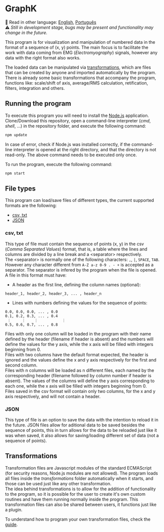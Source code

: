 # GraphK
:memo: Read in other language: [English](README.md), [Português](README.pt-br.md)\
:warning: *Still in development stage, bugs may be present and functionality may change in the future.*

This program is for visualization and manipulation of numbered data in the format of a sequence of (x, y) points. The main focus is to facilitate the work with data coming from EMG (*Electromyography*) signals, however any data with the right format also works.

The loaded data can be manipulated via [transformations](#transformations), which are files that can be created by anyone and imported automatically by the program. There is already some basic transformations that accompany the program, functions like: scale/shift of axis, average/RMS calculation, retification, filters, integration and others.

## Running the program
To execute this program you will need to install the [Node.js](https://nodejs.org/) application.\
Clone/Download this repository, open a command-line interpreter (*cmd*, *shell*, ...) in the repository folder, and execute the following command:
```sh
npm update
```
In case of error, check if Node.js was installed correctly, if the command-line interpreter is opened at the right directory, and that the directory is not read-only. The above command needs to be executed only once.

To run the program, execute the following command:
```sh
npm start
```

## File types
This program can load/save files of different types, the current supported formats are the following:
- [csv, txt](#csv,-txt)
- [JSON](#JSON)

### csv, txt
This type of file must contain the sequence of points (x, y) in the csv (*Comma Separated Values*) format, that is, a table where the lines and columns are divided by a line break and a \<separator\> respectively.\
The \<separator\> is normally one of the following characters: `,`, `|`, `SPACE`, `TAB`. However any character different from `A-Z a-z 0-9 . - +` is accepted as a separator. The separator is infered by the program when the file is opened.\
A file in this format must have:
- A header as the first line, defining the column names (optional):
```
header_1, header_2, header_3, ... , header_n
```
- Lines with numbers defining the values for the sequence of points:
```
0.0, 0.0, 0.0, ... , 0.0
0.1, 0.2, 0.3, ... , 0.4
 ⋮     ⋮    ⋮           ⋮
0.5, 0.6, 0.7, ... , 0.8
```
Files with only one column will be loaded in the program with their name defined by the header (filename if header is absent) and the numbers will define the values for the y axis, while the x axis will be filled with integers beginning from 0.\
Files with two columns have the default format expected, the header is ignored and the values define the x and y axis respectively for the first and second column.\
Files with n columns will be loaded as n different files, each named by the corresponding header (filename followed by column number if header is absent). The values of the columns will define the y axis corresponding to each one, while the x axis will be filled with integers beginning from 0.\
Files saved in the csv format will contain only two columns, for the x and y axis respectively, and will not contain a header.

### JSON
This type of file is an option to save the data with the intention to reload it in the future. JSON files allow for aditional data to be saved besides the sequence of points, this in turn allows for the data to be reloaded just like it was when saved, it also allows for saving/loading different set of data (not a sequence of points).

## Transformations
Transformation files are Javascript modules of the standard ECMAScript (for security reasons, Node.js modules are not allowed). The program loads all files inside the *transformations* folder automatically when it starts, and those can be used just like any other transformation.\
The idea behind transformations is to allow for the addition of functionality to the program, so it is possible for the user to create it's own custom routines and have them running normally inside the program. This transformation files can also be shared between users, it functions just like a plugin.

To understand how to program your own transformation files, check the [guide](docs/en-us/transformations.md).